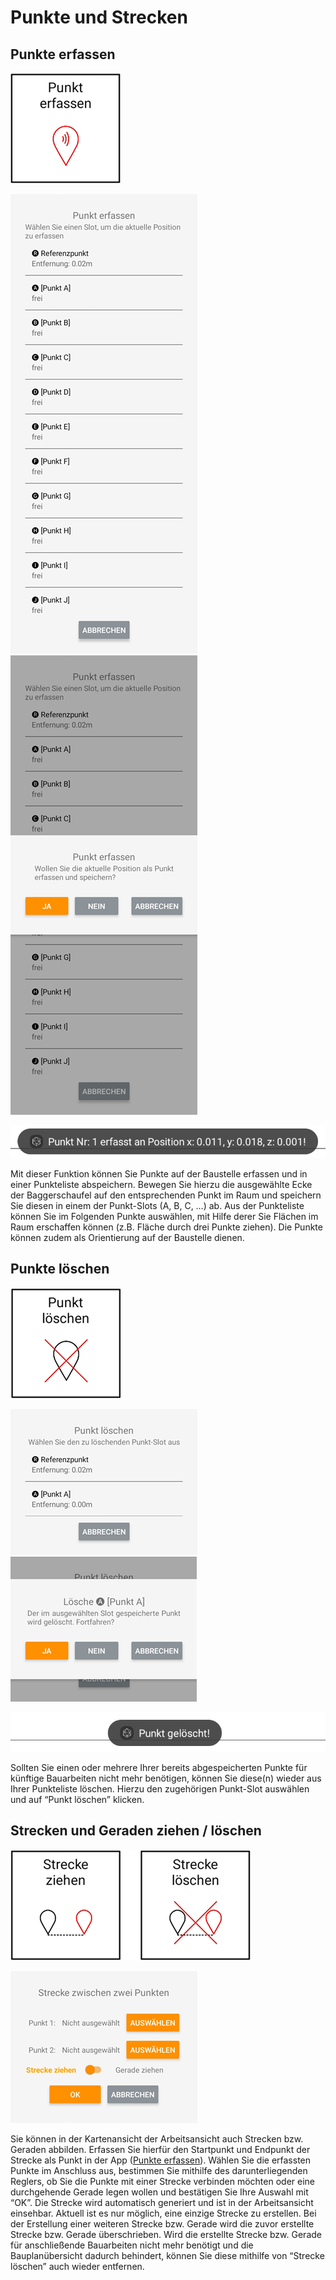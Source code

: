 # Punkte und Strecken

## Punkte erfassen 
![Punkt erfassen Button](capture_pt.png)

![Punkt erfassen Screen](capture_pt_screen.png)
![Punkt erfassen Screen2](capture_pt_screen2.png)

![Punkt erfassen Toast](capture_pt_toast.png)

Mit dieser Funktion können Sie Punkte auf der Baustelle erfassen und in einer Punkteliste abspeichern. Bewegen Sie hierzu die ausgewählte Ecke der Baggerschaufel auf den entsprechenden Punkt im Raum und speichern Sie diesen in einem der Punkt-Slots (A, B, C, …) ab. Aus der Punkteliste können Sie im Folgenden Punkte auswählen, mit Hilfe derer Sie Flächen im Raum erschaffen können (z.B. Fläche durch drei Punkte ziehen). Die Punkte können zudem als Orientierung auf der Baustelle dienen.



## Punkte löschen
![Punkt löschen Button](delete_pt.png)

![Punkt löschen Screen](delete_pt_screen.png)
![Punkt löschen Screen2](delete_pt_screen2.png)

![Punkt löschen Toast](delete_pt_toast.png)

Sollten Sie einen oder mehrere Ihrer bereits abgespeicherten Punkte für künftige Bauarbeiten nicht mehr benötigen, können Sie diese(n) wieder aus Ihrer Punkteliste löschen. Hierzu den zugehörigen Punkt-Slot auswählen und auf “Punkt löschen” klicken.

## Strecken und Geraden ziehen / löschen
![Strecke/ Gerade ziehen Button](draw_line.png)

![Strecke/ Gerade ziehen Screen](draw_line_screen.png)

Sie können in der Kartenansicht der Arbeitsansicht auch Strecken bzw. Geraden abbilden. Erfassen Sie hierfür den Startpunkt und Endpunkt der Strecke als Punkt in der App ([Punkte erfassen]()). Wählen Sie die erfassten Punkte im Anschluss aus, bestimmen Sie mithilfe des darunterliegenden Reglers, ob Sie die Punkte mit einer Strecke verbinden möchten oder eine durchgehende Gerade legen wollen und bestätigen Sie Ihre Auswahl mit “OK”. Die Strecke wird automatisch generiert und ist in der Arbeitsansicht einsehbar. Aktuell ist es nur möglich, eine einzige Strecke zu erstellen. Bei der Erstellung einer weiteren Strecke bzw. Gerade wird die zuvor erstellte Strecke bzw. Gerade überschrieben. 
Wird die erstellte Strecke bzw. Gerade für anschließende Bauarbeiten nicht mehr benötigt und die Bauplanübersicht dadurch behindert, können Sie diese mithilfe von “Strecke löschen” auch wieder entfernen. 

